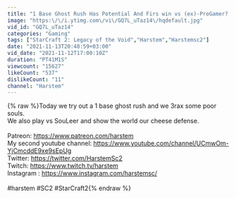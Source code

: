 ```yaml
---
title: "1 Base Ghost Rush Has Potential And Firs win vs (ex)-ProGamer? | Getting rank 100 With Terran"
image: "https:\/\/i.ytimg.com\/vi\/GQ7L_uTaz14\/hqdefault.jpg"
vid_id: "GQ7L_uTaz14"
categories: "Gaming"
tags: ["StarCraft 2: Legacy of the Void","Harstem","Harstemsc2"]
date: "2021-11-13T20:48:59+03:00"
vid_date: "2021-11-12T17:00:10Z"
duration: "PT41M1S"
viewcount: "15627"
likeCount: "537"
dislikeCount: "11"
channel: "Harstem"
---
```

{% raw %}Today we try out a 1 base ghost rush and we 3rax some poor souls.<br />We also play vs SouLeer and show the world our cheese defense.<br /><br />Patreon: <a rel="nofollow" target="blank" href="https://www.patreon.com/harstem">https://www.patreon.com/harstem</a><br />My second youtube channel: <a rel="nofollow" target="blank" href="https://www.youtube.com/channel/UCmwOm-YjCmcddE9xe9sEpUg">https://www.youtube.com/channel/UCmwOm-YjCmcddE9xe9sEpUg</a><br />Twitter: <a rel="nofollow" target="blank" href="https://twitter.com/HarstemSc2">https://twitter.com/HarstemSc2</a><br />Twitch: <a rel="nofollow" target="blank" href="https://www.twitch.tv/harstem">https://www.twitch.tv/harstem</a><br />Instagram : <a rel="nofollow" target="blank" href="https://www.instagram.com/harstemsc/">https://www.instagram.com/harstemsc/</a><br /><br />#harstem #SC2 #StarCraft2{% endraw %}
